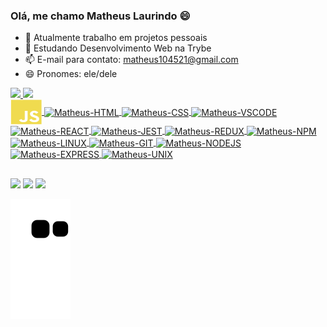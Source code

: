 ### Olá, me chamo Matheus Laurindo 😄


- 🔭 Atualmente trabalho em projetos pessoais
- 🌱 Estudando Desenvolvimento Web na Trybe
- 📫 E-mail para contato: matheus104521@gmail.com
- 😄 Pronomes: ele/dele

 <div>
  <a href="https://github.com/matheuslrd">
  <img height="163em" src="https://github-readme-stats.vercel.app/api?username=matheuslrd&show_icons=true&theme=dracula&include_all_commits=true&count_private=true"/>
  <img height="165em" src="https://github-readme-stats.vercel.app/api/top-langs/?username=matheuslrd&layout=compact&langs_count=7&theme=dracula"/>
</div>
  
<div style="display: inline_block">
  <img align="center" alt="Matheus-Js" height="40" width="50" src="https://raw.githubusercontent.com/devicons/devicon/master/icons/javascript/javascript-plain.svg">
  <img align="center" alt="Matheus-HTML" height="40" width="50" src="https://cdn.jsdelivr.net/gh/devicons/devicon/icons/html5/html5-original.svg">
  <img align="center" alt="Matheus-CSS" height="40" width="50" src="https://cdn.jsdelivr.net/gh/devicons/devicon/icons/css3/css3-original.svg">
  <img align="center" alt="Matheus-VSCODE" height="40" width="50" src="https://cdn.jsdelivr.net/gh/devicons/devicon/icons/vscode/vscode-original.svg">
  <img align="center" alt="Matheus-REACT" height="40" width="50" src="https://cdn.jsdelivr.net/gh/devicons/devicon/icons/react/react-original.svg">
  <img align="center" alt="Matheus-JEST" height="40" width="50" src="https://cdn.jsdelivr.net/gh/devicons/devicon/icons/jest/jest-plain.svg">
  <img align="center" alt="Matheus-REDUX" height="40" width="50" src="https://cdn.jsdelivr.net/gh/devicons/devicon/icons/redux/redux-original.svg">
  <img align="center" alt="Matheus-NPM" height="40" width="50" src="https://cdn.jsdelivr.net/gh/devicons/devicon/icons/npm/npm-original-wordmark.svg">
  <img align="center" alt="Matheus-LINUX" height="40" width="50" src="https://cdn.jsdelivr.net/gh/devicons/devicon/icons/linux/linux-original.svg">
  <img align="center" alt="Matheus-GIT" heigth="40" width="50" src="https://cdn.jsdelivr.net/gh/devicons/devicon/icons/git/git-original.svg" />
  <img align="center" alt="Matheus-NODEJS" heigth="40" width="50" src="https://cdn.jsdelivr.net/gh/devicons/devicon/icons/nodejs/nodejs-original.svg" />
  <img align="center" alt="Matheus-EXPRESS" src="https://camo.githubusercontent.com/7f73136d92799b19be179d1ed87b461120c35ed917c7d5ab59a7606209da7bd3/68747470733a2f2f696d672e736869656c64732e696f2f62616467652f457870726573732e6a732d3030303030303f7374796c653d666f722d7468652d6261646765266c6f676f3d65787072657373266c6f676f436f6c6f723d7768697465" />
  <img align="center" alt="Matheus-UNIX" heigth="40" width="50" src="https://cdn.jsdelivr.net/gh/devicons/devicon/icons/unix/unix-original.svg" />
</div>
  
  ## 

<div> 
  <a href="https://instagram.com/matheuslrd_" target="_blank"><img src="https://img.shields.io/badge/-Instagram-%23E4405F?style=for-the-badge&logo=instagram&logoColor=white" target="_blank"></a>
  <a href = "mailto:matheus104521@gmail.com"><img src="https://img.shields.io/badge/-Gmail-%23333?style=for-the-badge&logo=gmail&logoColor=white" target="_blank"></a>
  <a href="https://www.linkedin.com/in/matheus-szarblewski/" target="_blank"><img src="https://img.shields.io/badge/-LinkedIn-%230077B5?style=for-the-badge&logo=linkedin&logoColor=white" target="_blank"></a>  
 
  ![Snake animation](https://github.com/rafaballerini/rafaballerini/blob/output/github-contribution-grid-snake.svg)
 
</div>
